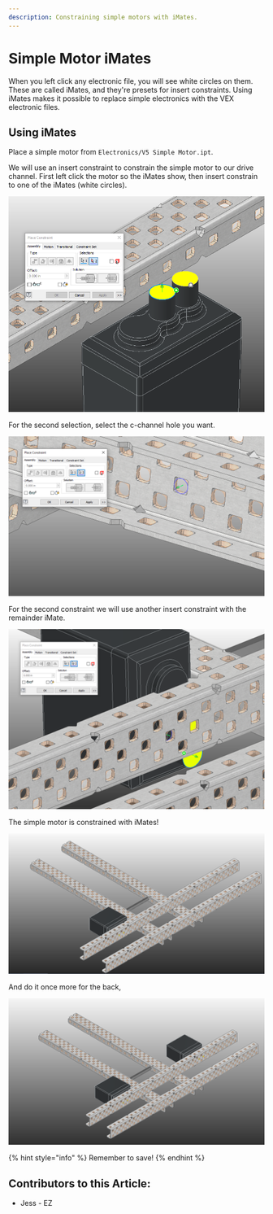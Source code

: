 ```yaml
---
description: Constraining simple motors with iMates.
---
```


# Simple Motor iMates

When you left click any electronic file, you will see white circles on them.  These are called iMates, and they're presets for insert constraints.  Using iMates makes it possible to replace simple electronics with the VEX electronic files.&#x20;

## Using iMates

Place a simple motor from `Electronics/V5 Simple Motor.ipt`.&#x20;

We will use an insert constraint to constrain the simple motor to our drive channel.  First left click the motor so the iMates show, then insert constrain to one of the iMates (white circles). &#x20;

![iMate Insert Selection](<../../../.gitbook/assets/image (14).png>)

For the second selection, select the c-channel hole you want. &#x20;

![Construction Cylinder Insert Selection](<../../../.gitbook/assets/image (224).png>)

For the second constraint we will use another insert constraint with the remainder iMate.&#x20;

![Insert Constraint between iMate and C-Channel](<../../../.gitbook/assets/image (124).png>)

The simple motor is constrained with iMates!

![One Constrained Simple Motor](<../../../.gitbook/assets/image (60).png>)

And do it once more for the back,

![Completed Simple Motors](<../../../.gitbook/assets/image (74).png>)

{% hint style="info" %}
Remember to save!
{% endhint %}



## Contributors to this Article:

* Jess - EZ
